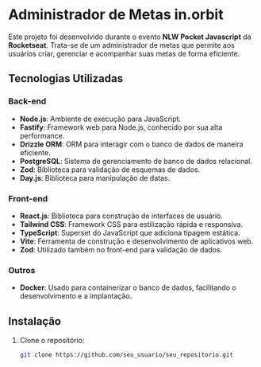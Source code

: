 # Administrador de Metas in.orbit

Este projeto foi desenvolvido durante o evento **NLW Pocket Javascript** da **Rocketseat**. Trata-se de um administrador de metas que permite aos usuários criar, gerenciar e acompanhar suas metas de forma eficiente.

## Tecnologias Utilizadas

### Back-end
- **Node.js**: Ambiente de execução para JavaScript.
- **Fastify**: Framework web para Node.js, conhecido por sua alta performance.
- **Drizzle ORM**: ORM para interagir com o banco de dados de maneira eficiente.
- **PostgreSQL**: Sistema de gerenciamento de banco de dados relacional.
- **Zod**: Biblioteca para validação de esquemas de dados.
- **Day.js**: Biblioteca para manipulação de datas.

### Front-end
- **React.js**: Biblioteca para construção de interfaces de usuário.
- **Tailwind CSS**: Framework CSS para estilização rápida e responsiva.
- **TypeScript**: Superset do JavaScript que adiciona tipagem estática.
- **Vite**: Ferramenta de construção e desenvolvimento de aplicativos web.
- **Zod**: Utilizado também no front-end para validação de dados.

### Outros
- **Docker**: Usado para containerizar o banco de dados, facilitando o desenvolvimento e a implantação.

## Instalação

1. Clone o repositório:
   ```bash
   git clone https://github.com/seu_usuario/seu_repositorio.git
